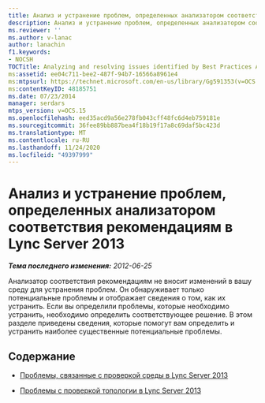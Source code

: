 ```yaml
---
title: Анализ и устранение проблем, определенных анализатором соответствия рекомендациям
description: Анализ и устранение проблем, определенных анализатором соответствия рекомендациям.
ms.reviewer: ''
ms.author: v-lanac
author: lanachin
f1.keywords:
- NOCSH
TOCTitle: Analyzing and resolving issues identified by Best Practices Analyzer
ms:assetid: ee04c711-bee2-487f-94b7-16566a8961e4
ms:mtpsurl: https://technet.microsoft.com/en-us/library/Gg591353(v=OCS.15)
ms:contentKeyID: 48185751
ms.date: 07/23/2014
manager: serdars
mtps_version: v=OCS.15
ms.openlocfilehash: eed35acd9a56e278fb043cff48fc6d4eb759181e
ms.sourcegitcommit: 36fee89bb887bea4f18b19f17a8c69daf5bc423d
ms.translationtype: MT
ms.contentlocale: ru-RU
ms.lasthandoff: 11/24/2020
ms.locfileid: "49397999"
---
```

# <a name="analyzing-and-resolving-issues-identified-by-best-practices-analyzer-in-lync-server-2013"></a>Анализ и устранение проблем, определенных анализатором соответствия рекомендациям в Lync Server 2013

<div data-xmlns="http://www.w3.org/1999/xhtml">

<div class="topic" data-xmlns="http://www.w3.org/1999/xhtml" data-msxsl="urn:schemas-microsoft-com:xslt" data-cs="https://msdn.microsoft.com/">

<div data-asp="https://msdn2.microsoft.com/asp">



</div>

<div id="mainSection">

<div id="mainBody">

<span> </span>

_**Тема последнего изменения:** 2012-06-25_

Анализатор соответствия рекомендациям не вносит изменений в вашу среду для устранения проблем. Он обнаруживает только потенциальные проблемы и отображает сведения о том, как их устранить. Если вы определили проблемы, которые необходимо устранить, необходимо определить соответствующее решение. В этом разделе приведены сведения, которые помогут вам определить и устранить наиболее существенные потенциальные проблемы.

<div>

## <a name="in-this-section"></a>Содержание

  - [Проблемы, связанные с проверкой среды в Lync Server 2013](lync-server-2013-issues-with-the-environment-test.md)

  - [Проблемы с проверкой топологии в Lync Server 2013](lync-server-2013-issues-with-the-topology-test.md)

</div>

</div>

<span> </span>

</div>

</div>

</div>

